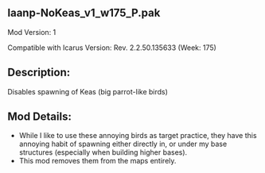 laanp-NoKeas_v1_w175_P.pak
----------------------------------------------------------------------
Mod Version: 1

Compatible with Icarus Version: Rev. 2.2.50.135633 (Week: 175)

## Description:
Disables spawning of Keas (big parrot-like birds)

## Mod Details:
- While I like to use these annoying birds as target practice, they have this annoying habit of spawning either directly in, 
  or under my base structures (especially when building higher bases).
- This mod removes them from the maps entirely.




































































































































































































